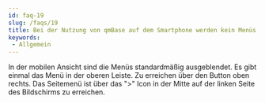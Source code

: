 ```yaml
---
id: faq-19
slug: /faqs/19
title: Bei der Nutzung von qmBase auf dem Smartphone werden kein Menüs eingeblendet. Wie soll ich qmBase jetzt sinnvoll nutzen
keywords:
 - Allgemein
---
```

In der mobilen Ansicht sind die Menüs standardmäßig ausgeblendet. Es gibt einmal das Menü in der oberen Leiste. Zu erreichen über den Button oben rechts. Das Seitemenü ist über das ">" Icon in der Mitte auf der linken Seite des Bildschirms zu erreichen.